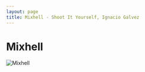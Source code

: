 ```yaml
---
layout: page
title: Mixhell - Shoot It Yourself, Ignacio Galvez
---
```


# Mixhell

![Mixhell](http://assets.farmhouse.co/publishing/1-shoot-it-yourself/images/mixhell-1.jpg)
